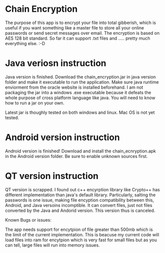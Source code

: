 # Chain Encryption

The purpose of this app is to encrypt your file into total gibberish, which is useful if you want something like a master file to store all your online passwords or send secret messages over email. The encryption is based on AES 128 bit standard. So far it can support .txt files and ..... pretty much everything else. :-D 

# Java veriosn instruction

Java version is finished. Download the chain_encryption.jar in java version folder and make it executable to run the application. Make sure java runtime enviorment from the oracle website is installed beforehand. I am not packaging the jar into a windows .exe executable because it defeats the whole purpose of cross platform language like java. You will need to know how to run a jar on your own.

Latest jar is thoughly tested on both windows and linux. Mac OS is not yet tested.

# Android version instruction

Android version is finished! Download and install the chain_ecnryption.apk in the Android version folder. Be sure to enable unknown sources first. 

# QT version instruction

QT version is scrapped. I found out c++ encyrption library like Crypto++ has different implementation than java's default library. Particularly, salting the passwords is one issue, making file encyption compatibility between this, Android, and Java versoins incomptible. It can convert files, just not files converted by the Java and Andorid version. This version thus is canceled.

Known Bugs or issues:

The app needs support for encytpion of file greater than 500mb which is the limit of the current implementation. This is beacuse my current code will load files into ram for encytpion which is very fast for small files but as you can tell, large files will run into memory issues.
